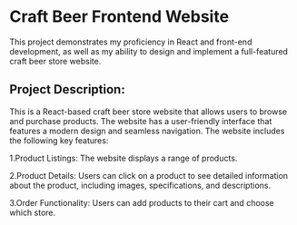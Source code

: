 # Craft Beer Frontend Website

This project demonstrates my proficiency in React and front-end development, as well as my ability to design and implement a full-featured craft beer store website.
## Project Description:

This is a React-based craft beer store website that allows users to browse and purchase products. The website has a user-friendly interface that features a modern design and seamless navigation. The website includes the following key features:

1.Product Listings: The website displays a range of products.

2.Product Details: Users can click on a product to see detailed information about the product, including images, specifications, and descriptions.

3.Order Functionality: Users can add products to their cart and choose which store.


